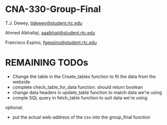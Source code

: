 # CNA-330-Group-Final
 T.J. Dewey, tjdewey@student.rtc.edu
 
 Ahmed Alkhafaji, aaalkhaji@student.rtc.edu
 
 Francisco Espino, fgespino@student.rtc.edu
 
# REMAINING TODOs
- Change the table in the Create_tables function to fit the data from the webside
- complete check_table_for_data function. should return boolean 
- change data headers in update_table function to match data we're using
- comple SQL query in fetch_table function to suit data we're using

optional;
- put the actual web-address of the csv into the group_final function
